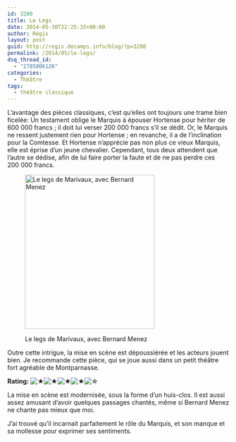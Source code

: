 ```yaml
---
id: 3200
title: Le Legs
date: 2014-05-30T22:25:33+00:00
author: Régis
layout: post
guid: http://regis.decamps.info/blog/?p=3200
permalink: /2014/05/le-legs/
dsq_thread_id:
  - "2785806126"
categories:
  - Théâtre
tags:
  - théâtre classique
---
```

L’avantage des pièces classiques, c’est qu’elles ont toujours une trame bien ficelée: Un testament oblige le Marquis à épouser Hortense pour hériter de 600 000 francs ; il doit lui verser 200 000 francs s’il se dédit. Or, le Marquis ne ressent justement rien pour Hortense ; en revanche, il a de l’inclination pour la Comtesse. Et Hortense n’apprécie pas non plus ce vieux Marquis, elle est éprise d’un jeune chevalier. Cependant, tous deux attendent que l’autre se dédise, afin de lui faire porter la faute et de ne pas perdre ces 200 000 francs.<figure id="attachment_3201" style="width: 294px" class="wp-caption alignright">

[<img src="http://regis.decamps.info/blog/wp-content/uploads/2014/06/vz-801bf62e-c067-4cfe-ae71-d2d67efc64b3-294x350.jpeg" alt="Le legs de Marivaux, avec Bernard Menez" width="294" height="350" class="size-medium wp-image-3201" srcset="http://regis.decamps.info/blog/wp-content/uploads/2014/06/vz-801bf62e-c067-4cfe-ae71-d2d67efc64b3-294x350.jpeg 294w, http://regis.decamps.info/blog/wp-content/uploads/2014/06/vz-801bf62e-c067-4cfe-ae71-d2d67efc64b3-252x300.jpeg 252w, http://regis.decamps.info/blog/wp-content/uploads/2014/06/vz-801bf62e-c067-4cfe-ae71-d2d67efc64b3.jpeg 589w" sizes="(max-width: 294px) 100vw, 294px" />](http://regis.decamps.info/blog/wp-content/uploads/2014/06/vz-801bf62e-c067-4cfe-ae71-d2d67efc64b3.jpeg)<figcaption class="wp-caption-text">Le legs de Marivaux, avec Bernard Menez</figcaption></figure> 

Outre cette intrigue, la mise en scène est dépoussiérée et les acteurs jouent bien. Je recommande cette pièce, qui se joue aussi dans un petit théâtre fort agréable de Montparnasse.

**Rating:** ![&#9733;](http://regis.decamps.info/blog/wp-content/plugins/xavins-review-ratings/default/star.png "4/5")![&#9733;](http://regis.decamps.info/blog/wp-content/plugins/xavins-review-ratings/default/star.png "4/5")![&#9733;](http://regis.decamps.info/blog/wp-content/plugins/xavins-review-ratings/default/star.png "4/5")![&#9733;](http://regis.decamps.info/blog/wp-content/plugins/xavins-review-ratings/default/star.png "4/5")![&#9734;](http://regis.decamps.info/blog/wp-content/plugins/xavins-review-ratings/default/blank_star.png "4/5") 

<!--more-->

La mise en scène est modernisée, sous la forme d’un huis-clos. Il est aussi assez amusant d’avoir quelques passages chantés, même si Bernard Menez ne chante pas mieux que moi.

J’ai trouvé qu’il incarnait parfaitement le rôle du Marquis, et son manque et sa mollesse pour exprimer ses sentiments.
